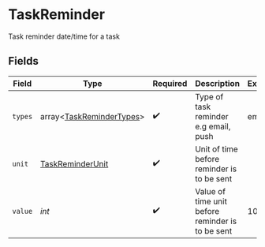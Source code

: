 # TaskReminder

Task reminder date/time for a task


## Fields

| Field                                                                | Type                                                                 | Required                                                             | Description                                                          | Example                                                              |
| -------------------------------------------------------------------- | -------------------------------------------------------------------- | -------------------------------------------------------------------- | -------------------------------------------------------------------- | -------------------------------------------------------------------- |
| `types`                                                              | array<[TaskReminderTypes](../../models/shared/TaskReminderTypes.md)> | :heavy_check_mark:                                                   | Type of task reminder e.g email, push                                | email                                                                |
| `unit`                                                               | [TaskReminderUnit](../../models/shared/TaskReminderUnit.md)          | :heavy_check_mark:                                                   | Unit of time before reminder is to be sent                           |                                                                      |
| `value`                                                              | *int*                                                                | :heavy_check_mark:                                                   | Value of time unit before reminder is to be sent                     | 10                                                                   |